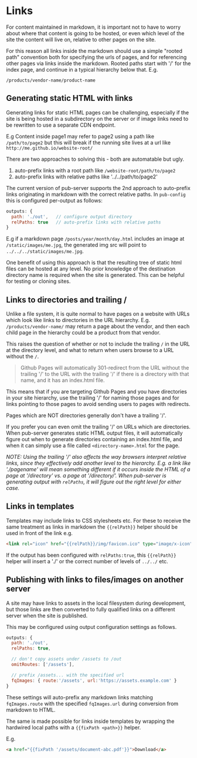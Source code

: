 # Links

For content maintained in markdown, it is important not to have to worry about where that content is going to be hosted, or even which level of the site the content will live on, relative to other pages on the site.

For this reason all links inside the markdown should use a simple "rooted path" convention both for specifying the urls of pages, and for referencing other pages via links inside the markdown. Rooted paths start with '/' for the index page, and continue in a typical hierarchy below that. E.g.

```
/products/vendor-name/product-name
```

## Generating static HTML with links

Generating links for static HTML pages can be challenging, especially if the site is being hosted in a subdirectory on the server or if image links need to be rewritten to use a separate CDN endpoint.

E.g Content inside page1 may refer to page2 using a path like `/path/to/page2` but this will break if the running site lives at a url like `http://me.github.io/website-root/`

There are two approaches to solving this - both are automatable but ugly.

1. auto-prefix links with a root path like `/website-root/path/to/page2`
2. auto-prefix links with relative paths like '../../path/to/page2'

The current version of pub-server supports the 2nd approach to auto-prefix links originating in markdown with the correct relative paths. In `pub-config` this is configured per-output as follows:

```js
outputs: {
  path: './out',   // configure output directory
  relPaths: true   // auto-prefix links with relative paths
}
```

E.g if a markdown page `/posts/year/month/day.html` includes an image at `/static/images/me.jpg`, the generated img src will point to `../../../static/images/me.jpg`.

One benefit of using this approach is that the resulting tree of static html files can be hosted at any level. No prior knowledge of the destination directory name is required when the site is generated. This can be helpful for testing or cloning sites.


## Links to directories and trailing /

Unlike a file system, it is quite normal to have pages on a website with URLs which look like links to directories in the URL hierarchy. E.g. `/products/vendor-name/` may return a page about the vendor, and then each child page in the hierarchy could be a product from that vendor.

This raises the question of whether or not to include the trailing `/` in the URL at the directory level, and what to return when users browse to a URL without the `/`.

> Github Pages will automatically 301-redirect from the URL without the trailing '/' to the URL with the trailing '/' if there is a directory with that name, and it has an index.html file.

This means that if you are targeting Github Pages and you have directories in your site hierarchy, use the trailing '/' for naming those pages and for links pointing to those pages to avoid sending users to pages with redirects.

Pages which are NOT directories generally don't have a trailing '/'.

If you prefer you can even omit the trailing '/' on URLs which are directories. When pub-server generates static HTML output files, it will automatically figure out when to generate directories containing an index.html file, and when it can simply use a file called `<directory-name>.html` for the page.

_NOTE: Using the trailing '/' also affects the way browsers interpret relative links, since they effectively add another level to the hierarchy. E.g. a link like './pagename' will mean something different if it occurs inside the HTML of a page at '/directory' vs. a page at '/directory/'.  When pub-server is generating output with `relPaths`, it will figure out the right level for either case._

## Links in templates

Templates may include links to CSS stylesheets etc. For these to receive the same treatment as links in markdown the `{{relPath}}` helper should be used in front of the link e.g.

```html
<link rel="icon" href="{{relPath}}/img/favicon.ico" type="image/x-icon">
```

If the output has been configured with `relPaths:true`, this `{{relPath}}` helper will insert a './' or the correct number of levels of `../../` etc.

## Publishing with links to files/images on another server

A site may have links to assets in the local filesystem during development, but those links are then converted to fully qualified links on a different server when the site is published.

This may be configured using output configuration settings as follows.

```js
outputs: {
  path: './out',
  relPaths: true,

  // don't copy assets under /assets to /out
  omitRoutes: ['/assets'],

  // prefix /assets... with the specified url
  fqImages: { route:'/assets', url:'https://assets.example.com' }
}
```

These settings will auto-prefix any markdown links matching `fqImages.route` with the specified `fqImages.url` during conversion from markdown to HTML.

The same is made possible for links inside templates by wrapping the hardwired local paths with a `{{fixPath <path>}}` helper.

E.g.

```html
<a href="{{fixPath '/assets/document-abc.pdf'}}">Download</a>
```
